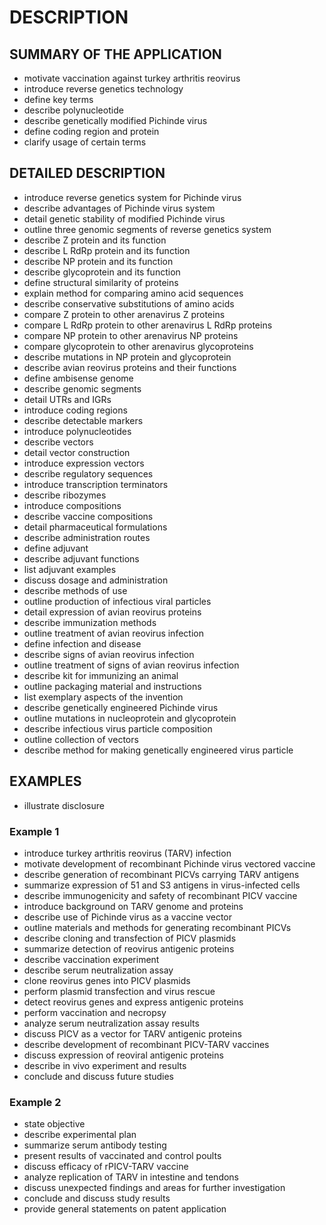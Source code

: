 # DESCRIPTION

## SUMMARY OF THE APPLICATION

- motivate vaccination against turkey arthritis reovirus
- introduce reverse genetics technology
- define key terms
- describe polynucleotide
- describe genetically modified Pichinde virus
- define coding region and protein
- clarify usage of certain terms

## DETAILED DESCRIPTION

- introduce reverse genetics system for Pichinde virus
- describe advantages of Pichinde virus system
- detail genetic stability of modified Pichinde virus
- outline three genomic segments of reverse genetics system
- describe Z protein and its function
- describe L RdRp protein and its function
- describe NP protein and its function
- describe glycoprotein and its function
- define structural similarity of proteins
- explain method for comparing amino acid sequences
- describe conservative substitutions of amino acids
- compare Z protein to other arenavirus Z proteins
- compare L RdRp protein to other arenavirus L RdRp proteins
- compare NP protein to other arenavirus NP proteins
- compare glycoprotein to other arenavirus glycoproteins
- describe mutations in NP protein and glycoprotein
- describe avian reovirus proteins and their functions
- define ambisense genome
- describe genomic segments
- detail UTRs and IGRs
- introduce coding regions
- describe detectable markers
- introduce polynucleotides
- describe vectors
- detail vector construction
- introduce expression vectors
- describe regulatory sequences
- introduce transcription terminators
- describe ribozymes
- introduce compositions
- describe vaccine compositions
- detail pharmaceutical formulations
- describe administration routes
- define adjuvant
- describe adjuvant functions
- list adjuvant examples
- discuss dosage and administration
- describe methods of use
- outline production of infectious viral particles
- detail expression of avian reovirus proteins
- describe immunization methods
- outline treatment of avian reovirus infection
- define infection and disease
- describe signs of avian reovirus infection
- outline treatment of signs of avian reovirus infection
- describe kit for immunizing an animal
- outline packaging material and instructions
- list exemplary aspects of the invention
- describe genetically engineered Pichinde virus
- outline mutations in nucleoprotein and glycoprotein
- describe infectious virus particle composition
- outline collection of vectors
- describe method for making genetically engineered virus particle

## EXAMPLES

- illustrate disclosure

### Example 1

- introduce turkey arthritis reovirus (TARV) infection
- motivate development of recombinant Pichinde virus vectored vaccine
- describe generation of recombinant PICVs carrying TARV antigens
- summarize expression of 51 and S3 antigens in virus-infected cells
- describe immunogenicity and safety of recombinant PICV vaccine
- introduce background on TARV genome and proteins
- describe use of Pichinde virus as a vaccine vector
- outline materials and methods for generating recombinant PICVs
- describe cloning and transfection of PICV plasmids
- summarize detection of reovirus antigenic proteins
- describe vaccination experiment
- describe serum neutralization assay
- clone reovirus genes into PICV plasmids
- perform plasmid transfection and virus rescue
- detect reovirus genes and express antigenic proteins
- perform vaccination and necropsy
- analyze serum neutralization assay results
- discuss PICV as a vector for TARV antigenic proteins
- describe development of recombinant PICV-TARV vaccines
- discuss expression of reoviral antigenic proteins
- describe in vivo experiment and results
- conclude and discuss future studies

### Example 2

- state objective
- describe experimental plan
- summarize serum antibody testing
- present results of vaccinated and control poults
- discuss efficacy of rPICV-TARV vaccine
- analyze replication of TARV in intestine and tendons
- discuss unexpected findings and areas for further investigation
- conclude and discuss study results
- provide general statements on patent application

